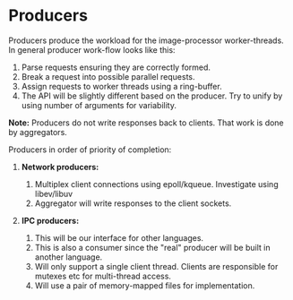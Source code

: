 Producers
===========

Producers produce the workload for the image-processor worker-threads. In general producer work-flow looks like this:

1.  Parse requests ensuring they are correctly formed.
2.  Break a request into possible parallel requests.
3.  Assign requests to worker threads using a ring-buffer.
4.  The API will be slightly different based on the producer. Try to unify by using number of arguments for variability.

**Note:** Producers do not write responses back to clients. That work is done by aggregators.

Producers in order of priority of completion:

1.  **Network producers:**
	1.  Multiplex client connections using epoll/kqueue. Investigate using libev/libuv
	2.  Aggregator will write responses to the client sockets.

2. **IPC producers:**
	1.  This will be our interface for other languages.
	2.  This is also a consumer since the "real" producer will be built in another language.
	3.  Will only support a single client thread. Clients are responsible for mutexes etc for multi-thread access.
	4.  Will use a pair of memory-mapped files for implementation.